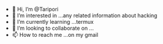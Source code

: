 - 👋 Hi, I’m @Taripori
- 👀 I’m interested in ...any related information about hacking
- 🌱 I’m currently learning ...termux
- 💞️ I’m looking to collaborate on ...
- 📫 How to reach me ...on my gmail

<!---
Taripori/Taripori is a ✨ special ✨ repository because its `README.md` (this file) appears on your GitHub profile.
You can click the Preview link to take a look at your changes.
--->
